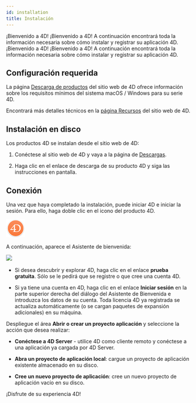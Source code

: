 ```yaml
---
id: installation
title: Instalación
---
```


¡Bienvenido a 4D! ¡Bienvenido a 4D! A continuación encontrará toda la información necesaria sobre cómo instalar y registrar su aplicación 4D. ¡Bienvenido a 4D! ¡Bienvenido a 4D! A continuación encontrará toda la información necesaria sobre cómo instalar y registrar su aplicación 4D.


## Configuración requerida

La página [Descarga de productos](https://us.4d.com/product-download) del sitio web de 4D ofrece información sobre los requisitos mínimos del sistema macOS / Windows para su serie 4D.

Encontrará más detalles técnicos en la [página Recursos](https://us.4d.com/resources/feature-release) del sitio web de 4D.


## Instalación en disco

Los productos 4D se instalan desde el sitio web de 4D:

1. Conéctese al sitio web de 4D y vaya a la página de [Descargas](https://us.4d.com/product-download).

2. Haga clic en el enlace de descarga de su producto 4D y siga las instrucciones en pantalla.


## Conexión

Una vez que haya completado la instalación, puede iniciar 4D e iniciar la sesión. Para ello, haga doble clic en el icono del producto 4D.

![](../assets/en/getStart/logo4d.png)

A continuación, aparece el Asistente de bienvenida:

![](../assets/en/getStart/welcome2.png)

- Si desea descubrir y explorar 4D, haga clic en el enlace **prueba gratuita**. Sólo se le pedirá que se registre o que cree una cuenta 4D.

- Si ya tiene una cuenta en 4D, haga clic en el enlace **Iniciar sesión** en la parte superior derecha del diálogo del Asistente de Bienvenida e introduzca los datos de su cuenta. Toda licencia 4D ya registrada se actualiza automáticamente (o se cargan paquetes de expansión adicionales) en su máquina.

Despliegue el área **Abrir o crear un proyecto aplicación** y seleccione la acción que desea realizar:

- **Conéctese a 4D Server** - utilice 4D como cliente remoto y conéctese a una aplicación ya cargada por 4D Server.

- **Abra un proyecto de aplicación local**: cargue un proyecto de aplicación existente almacenado en su disco.

- **Cree un nuevo proyecto de aplicación**: cree un nuevo proyecto de aplicación vacío en su disco.

¡Disfrute de su experiencia 4D!

